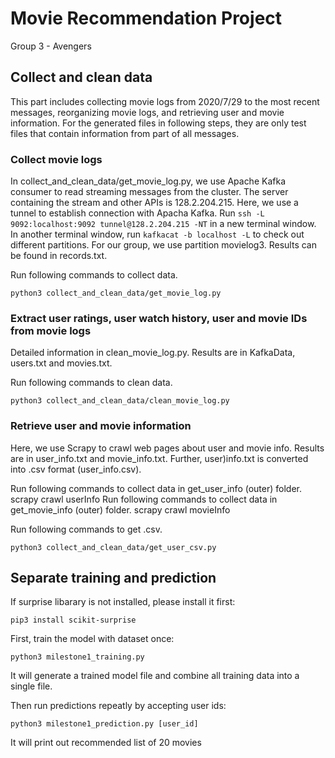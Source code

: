 # Movie Recommendation Project
Group 3 - Avengers

## Collect and clean data

This part includes collecting movie logs from 2020/7/29 to the most recent messages, reorganizing movie logs, and retrieving user and movie information. For the generated files in following steps, they are only test files that contain information from part of all messages.

### Collect movie logs

In collect_and_clean_data/get_movie_log.py, we use Apache Kafka consumer to read streaming messages from the cluster. The server containing the stream and other APIs is 128.2.204.215. Here, we use a tunnel to establish connection with Apacha Kafka. Run `ssh -L 9092:localhost:9092 tunnel@128.2.204.215 -NT` in a new terminal window. In another terminal window, run `kafkacat -b localhost -L` to check out different partitions. For our group, we use partition movielog3. Results can be found in records.txt.

Run following commands to collect data.
	
	python3 collect_and_clean_data/get_movie_log.py 

### Extract user ratings, user watch history, user and movie IDs from movie logs
Detailed information in clean_movie_log.py. Results are in KafkaData, users.txt and movies.txt.

Run following commands to clean data.
	
	python3 collect_and_clean_data/clean_movie_log.py

### Retrieve user and movie information
Here, we use Scrapy to crawl web pages about user and movie info. Results are in user_info.txt and movie_info.txt. Further, user)info.txt is converted into .csv format (user_info.csv).

Run following commands to collect data in get_user_info (outer) folder.
	scrapy crawl userInfo
Run following commands to collect data in get_movie_info (outer) folder.
	scrapy crawl movieInfo

Run following commands to get .csv.
	
	python3 collect_and_clean_data/get_user_csv.py

## Separate training and prediction

If surprise libarary is not installed, please install it first:
	
	pip3 install scikit-surprise

First, train the model with dataset once:

	python3 milestone1_training.py

It will generate a trained model file and combine all training data into a single file.

Then run predictions repeatly by accepting user ids:

	python3 milestone1_prediction.py [user_id]
	
It will print out recommended list of 20 movies

